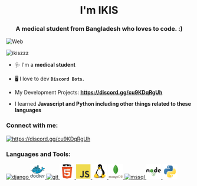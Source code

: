 <h1 align="center">I'm IKIS</h1>
<h3 align="center">A medical student from Bangladesh who loves to code. :)</h3>

![Web](https://media.discordapp.net/attachments/1418907257042632797/1434010245297868910/long_banner.png?ex=6906c59d&is=6905741d&hm=3f507c420ddf56add9fa7ac046ad117b24f2bdeecc6bebcf61b72cdd1c1d3cdb&=&format=webp&quality=lossless&width=1470&height=172)

<p align="left"> <img src="https://komarev.com/ghpvc/?username=ikiszzz&label=Profile%20views&color=0e75b6&style=flat" alt="ikiszzz" /> </p>

- 🩺 I'm a **medical student**

- 🖥️ I love to dev **`Discord Bots`.**

- My Development Projects: **https://discord.gg/cu9KDqRgUh**

- I learned **Javascript and Python including other things related to these languages**

<h3 align="left">Connect with me:</h3>
<p align="left">
<a href="https://discord.gg/https://discord.gg/cu9KDqRgUh" target="blank"><img align="center" src="https://raw.githubusercontent.com/rahuldkjain/github-profile-readme-generator/master/src/images/icons/Social/discord.svg" alt="https://discord.gg/cu9KDqRgUh" height="30" width="40" /></a>
</p>

<h3 align="left">Languages and Tools:</h3>
<p align="left"> <a href="https://www.djangoproject.com/" target="_blank" rel="noreferrer"> <img src="https://cdn.worldvectorlogo.com/logos/django.svg" alt="django" width="40" height="40"/> </a> <a href="https://www.docker.com/" target="_blank" rel="noreferrer"> <img src="https://raw.githubusercontent.com/devicons/devicon/master/icons/docker/docker-original-wordmark.svg" alt="docker" width="40" height="40"/> </a> <a href="https://git-scm.com/" target="_blank" rel="noreferrer"> <img src="https://www.vectorlogo.zone/logos/git-scm/git-scm-icon.svg" alt="git" width="40" height="40"/> </a> <a href="https://www.w3.org/html/" target="_blank" rel="noreferrer"> <img src="https://raw.githubusercontent.com/devicons/devicon/master/icons/html5/html5-original-wordmark.svg" alt="html5" width="40" height="40"/> </a> <a href="https://developer.mozilla.org/en-US/docs/Web/JavaScript" target="_blank" rel="noreferrer"> <img src="https://raw.githubusercontent.com/devicons/devicon/master/icons/javascript/javascript-original.svg" alt="javascript" width="40" height="40"/> </a> <a href="https://www.linux.org/" target="_blank" rel="noreferrer"> <img src="https://raw.githubusercontent.com/devicons/devicon/master/icons/linux/linux-original.svg" alt="linux" width="40" height="40"/> </a> <a href="https://www.mongodb.com/" target="_blank" rel="noreferrer"> <img src="https://raw.githubusercontent.com/devicons/devicon/master/icons/mongodb/mongodb-original-wordmark.svg" alt="mongodb" width="40" height="40"/> </a> <a href="https://www.microsoft.com/en-us/sql-server" target="_blank" rel="noreferrer"> <img src="https://www.svgrepo.com/show/303229/microsoft-sql-server-logo.svg" alt="mssql" width="40" height="40"/> </a> <a href="https://nodejs.org" target="_blank" rel="noreferrer"> <img src="https://raw.githubusercontent.com/devicons/devicon/master/icons/nodejs/nodejs-original-wordmark.svg" alt="nodejs" width="40" height="40"/> </a> <a href="https://www.python.org" target="_blank" rel="noreferrer"> <img src="https://raw.githubusercontent.com/devicons/devicon/master/icons/python/python-original.svg" alt="python" width="40" height="40"/> </a> </p>
